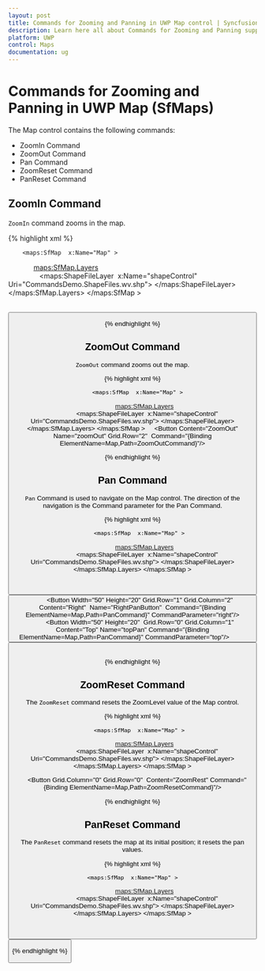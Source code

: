 ```yaml
---
layout: post
title: Commands for Zooming and Panning in UWP Map control | Syncfusion
description: Learn here all about Commands for Zooming and Panning support in Syncfusion UWP Map (SfMaps) control and more.
platform: UWP
control: Maps
documentation: ug
---
```


# Commands for Zooming and Panning in UWP Map (SfMaps)

The Map control contains the following commands:

* ZoomIn Command
* ZoomOut Command
* Pan Command
* ZoomReset Command
* PanReset Command



## ZoomIn Command

`ZoomIn` command zooms in the map.

{% highlight xml %}

        <maps:SfMap  x:Name="Map" >
             <maps:SfMap.Layers>	
                <maps:ShapeFileLayer  x:Name="shapeControl" Uri="CommandsDemo.ShapeFiles.wv.shp">
                </maps:ShapeFileLayer>
              </maps:SfMap.Layers>
        </maps:SfMap >
        
         <Button Content="ZoomIn" Name="zoomIn" Grid.Row="0" Command="{Binding ElementName=Map,Path=ZoomInCommand}" VerticalAlignment="Bottom"/>

{% endhighlight  %}

## ZoomOut Command

`ZoomOut` command zooms out the map.

{% highlight xml %}

       <maps:SfMap  x:Name="Map" >
             <maps:SfMap.Layers>	
                <maps:ShapeFileLayer  x:Name="shapeControl" Uri="CommandsDemo.ShapeFiles.wv.shp">
                </maps:ShapeFileLayer>
              </maps:SfMap.Layers>
        </maps:SfMap >
        
        <Button Content="ZoomOut" Name="zoomOut" Grid.Row="2"  Command="{Binding ElementName=Map,Path=ZoomOutCommand}"/>

{% endhighlight %}

## Pan Command

`Pan` Command is used to navigate on the Map control. The direction of the navigation is the Command parameter for the Pan Command.

{% highlight xml %}


        <maps:SfMap  x:Name="Map" >
             <maps:SfMap.Layers>	
                <maps:ShapeFileLayer  x:Name="shapeControl" Uri="CommandsDemo.ShapeFiles.wv.shp">
                </maps:ShapeFileLayer>
              </maps:SfMap.Layers>
        </maps:SfMap >

        <Button Width="50" Height="20" Grid.Row="1" Grid.Column="0" Content="Left" Name="LeftPanButton" Command="{Binding ElementName=Map,Path=PanCommand}" CommandParameter="left" />
        <Button Width="50" Height="20" Grid.Row="1" Grid.Column="2" Content="Right"  Name="RightPanButton"  Command="{Binding ElementName=Map,Path=PanCommand}" CommandParameter="right"/>
        <Button Width="50" Height="20"  Grid.Row="0" Grid.Column="1" Content="Top" Name="topPan" Command="{Binding ElementName=Map,Path=PanCommand}" CommandParameter="top"/>
        <Button Width="75" Height="20" Grid.Row="2" Grid.Column="1" Content="Bottom" Name="bottomPan" Command="{Binding ElementName=Map,Path=PanCommand}" CommandParameter="bottom"/> 

{% endhighlight  %}

## ZoomReset Command

The `ZoomReset` command resets the ZoomLevel value of the Map control.

{% highlight xml %}

        <maps:SfMap  x:Name="Map" >
             <maps:SfMap.Layers>	
                <maps:ShapeFileLayer  x:Name="shapeControl" Uri="CommandsDemo.ShapeFiles.wv.shp">
                </maps:ShapeFileLayer>
              </maps:SfMap.Layers>
        </maps:SfMap >

       <Button Grid.Column="0" Grid.Row="0"  Content="ZoomRest" Command="{Binding ElementName=Map,Path=ZoomResetCommand}"/>

{% endhighlight  %}

## PanReset Command

The `PanReset` command resets the map at its initial position; it resets the pan values.

{% highlight xml %}

    <maps:SfMap  x:Name="Map" >
             <maps:SfMap.Layers>	
                <maps:ShapeFileLayer  x:Name="shapeControl" Uri="CommandsDemo.ShapeFiles.wv.shp">
                </maps:ShapeFileLayer>
              </maps:SfMap.Layers>
        </maps:SfMap >

    <Button Grid.Column="2" Grid.Row="0" Content="PanRest" Command="{Binding ElementName=Map,Path=PanResetCommand}"/>

{% endhighlight  %}
